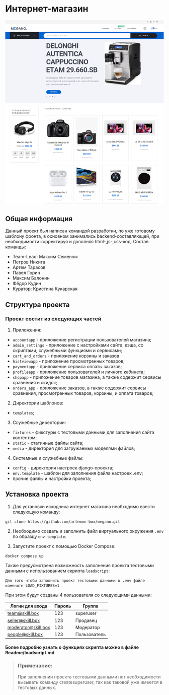 # Интернет-магазин

![Иллюстрация к проекту](megano/static/assets/img/megano.png)
## Общая информация
Данный проект был написан командой разработки, по уже готовому шаблону фронта, в основном занимались backend-составляющей, при необходимости корректируя и дополняя html-,js-,css-код.
Состав команды:
 - Team-Lead: Максим Семенюк
 - Петров Никита
 - Артем Тарасов
 - Павел Горин
 - Максим Балонин
 - Фёдор Кудин
 - Куратор: Кристина Кукарская


## Структура проекта
### Проект состит из следующих частей
1. Приложения:
 - `accountapp` - приложение регистрации пользователей магазина;
 - `admin_settings` - приложение с настройками сайта, кэша, со скриптами, служебными функциями и сервисами;
 - `cart_and_orders` - приложение корзины и заказов
 - `histviewapp` - приложение просмотренных товаров;
 - `paymentapp` - приложение сервиса оплаты заказов;
 - `profileapp` - приложение пользователей и личного кабинета;
 - `shopapp` - приложение товаров магазина, а также содержит сервисы сравнения и скидок; 
 - `orders_app` - приложение заказов, а также содержит сервисы сравнения, просмотренных товаров, корзины, и оплата
   товаров;
2. Директории шаблонов:
 - `templates`;
3. Служебные директории:
 - `fixtures` - фикстуры с тестовыми данными для заполнения сайта контентом;
 - `static` - статичные файлы сайта;
 - `media` - директория для загружаемых моделями файлов;
4. Системные и служебные файлы:
 - `config` - директория настроек django-проекта;
 - `env.template` - шаблон для заполнения файла настроек .env;
 - прочие файлы и настройки проекта;
 
## Установка проекта
1. Для установки исходника интернет магазина необходимо ввести следующую команду:
```
git clone https://github.com/artemon-box/megano.git
```

2. Необходимо создать и заполнить файл виртуального окружения `.env` по образцу `env.template`.


3. Запустите проект с помощью Docker Compose:
```
docker compose up
```

Также предусмотрена возможность заполнения проекта тестовыми данными с использованием скрипта `loadscript`:
```
Для того чтобы заполнить проект тестовыми данными в .env файле измените LOAD_FIXTURES=1
```
При этом будут созданы 4 пользователя со следующими данными:

Логин для входа        | Пароль   | Группа           |
-----------------|----------|------------------|
team@skill.box  | 123      | superuser        |
seller@skill.box    | 123      | Продавец         |
moderator@skill.box      | 123      | Модератор        |
people@skill.box      | 123      | Пользователь     |

#### Более подробно узнать о функциях скрипта можно в файле Readme/loadscript.md 
> ### Примечание:
> При заполнении проекта тестовыми данными нет необходимости вызывать команду createsuperuser, так как таковой уже имеется в тестовых данных. 
